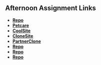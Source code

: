 ## Afternoon Assignment Links

-  **[Repo](https://github.com/ewood-coder/fs-journal)**
-  **[Petcare](https://ewood-coder.github.io/petcare)**
-  **[CoolSite](https://ewood-coder.github.io/coolSite)**
-  **[CloneSite](https://ewood-coder.github.io/cloneSite)**
-	**[PartnerClone](https://ewood-coder.github.io/partnerClone/)**
-	**[Repo](https://github.com/ewood-coder/<ASSIGNMENT_REPO>)**
-	**[Repo](https://github.com/ewood-coder/<ASSIGNMENT_REPO>)**
-	**[Repo](https://github.com/ewood-coder/<ASSIGNMENT_REPO>)**
